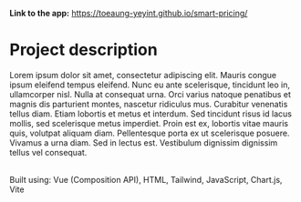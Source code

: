 **Link to the app:** https://toeaung-yeyint.github.io/smart-pricing/
<br/>

# Project description

Lorem ipsum dolor sit amet, consectetur adipiscing elit. Mauris congue
ipsum eleifend tempus eleifend. Nunc eu ante scelerisque, tincidunt leo
in, ullamcorper nisl. Nulla at consequat urna. Orci varius natoque
penatibus et magnis dis parturient montes, nascetur ridiculus mus.
Curabitur venenatis tellus diam. Etiam lobortis et metus et interdum. Sed
tincidunt risus id lacus mollis, sed scelerisque metus imperdiet. Proin
est ex, lobortis vitae mauris quis, volutpat aliquam diam. Pellentesque
porta ex ut scelerisque posuere. Vivamus a urna diam. Sed in lectus est.
Vestibulum dignissim dignissim tellus vel consequat.

<br/>
Built using: Vue (Composition API), HTML, Tailwind, JavaScript, Chart.js, Vite
